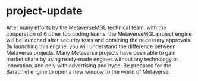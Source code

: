 # project-update
After many efforts by the MetaverseMGL technical team, with the cooperation of 6 other top coding teams, the MetaverseMGL project engine will be launched after security tests and obtaining the necessary approvals. By launching this engine, you will understand the difference between Metaverse projects.
Many Metaverse projects have been able to gain market share by using ready-made engines without any technology or innovation, and only with advertising and hype.
Be prepared for the Barachiel engine to open a new window to the world of Metaverse.
